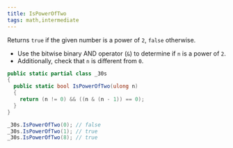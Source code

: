 ```yaml
---
title: IsPowerOfTwo
tags: math,intermediate
---
```


Returns `true` if the given number is a power of `2`, `false` otherwise.

- Use the bitwise binary AND operator (`&`) to determine if `n` is a power of `2`.
- Additionally, check that `n` is different from `0`.

```csharp
public static partial class _30s 
{
  public static bool IsPowerOfTwo(ulong n) 
  {
    return (n != 0) && ((n & (n - 1)) == 0);
  }
}
```

```csharp
_30s.IsPowerOfTwo(0); // false
_30s.IsPowerOfTwo(1); // true
_30s.IsPowerOfTwo(8); // true
```
